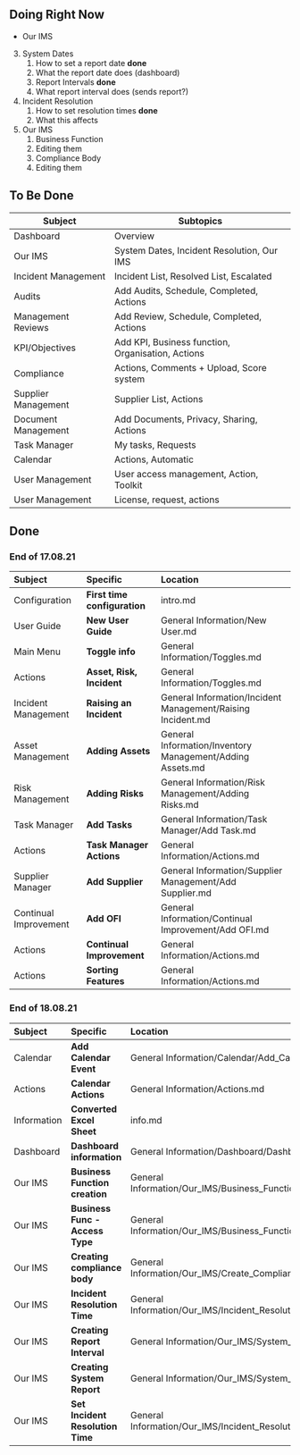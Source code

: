 ## Doing Right Now

+ Our IMS
3. System Dates
	1. How to set a report date **done**
	2. What the report date does (dashboard)
	3. Report Intervals **done**
	4. What report interval does (sends report?)
4. Incident Resolution
	1. How to set resolution times **done**
	2. What this affects
5. Our IMS
	1. Business Function
	2. Editing them
	3. Compliance Body
	4. Editing them

## To Be Done

|Subject	 		|Subtopics																	|
| ----------------- | ------------------------------------------------------------------------- |
|Dashboard			|Overview 																	|
|Our IMS			|System Dates, Incident Resolution, Our IMS									|
|Incident Management|Incident List, Resolved List, Escalated									|
|Audits				|Add Audits, Schedule, Completed, Actions									|
|Management Reviews	|Add Review, Schedule, Completed, Actions									|
|KPI/Objectives		|Add KPI, Business function, Organisation, Actions							|
|Compliance			|Actions, Comments + Upload, Score system									|
|Supplier Management|Supplier List, Actions														|
|Document Management|Add Documents, Privacy, Sharing, Actions									|
|Task Manager		|My tasks, Requests															|
|Calendar 			|Actions, Automatic															|
|User Management	|User access management, Action, Toolkit									|
|User Management	|License, request, actions													|


## Done

### End of 17.08.21

|Subject				| Specific 						| Location	 												|
| :-------------------- | :---------------------------- | :-------------------------------------------------------- |
|Configuration 			|**First time configuration**	|intro.md 													|
|User Guide 			|**New User Guide**				|General Information/New User.md  							|
|Main Menu 				|**Toggle info**				|General Information/Toggles.md 							|
|Actions 				|**Asset, Risk, Incident**		|General Information/Toggles.md 							|
|Incident Management	|**Raising an Incident**		|General Information/Incident Management/Raising Incident.md|
|Asset Management		|**Adding Assets**				|General Information/Inventory Management/Adding Assets.md 	|
|Risk Management		|**Adding Risks**				|General Information/Risk Management/Adding Risks.md 		|
|Task Manager			|**Add Tasks**					|General Information/Task Manager/Add Task.md 				|
|Actions				|**Task Manager Actions**		|General Information/Actions.md 							|
|Supplier Manager		|**Add Supplier**				|General Information/Supplier Management/Add Supplier.md 	|
|Continual Improvement	|**Add OFI**					|General Information/Continual Improvement/Add OFI.md 		|
|Actions				|**Continual Improvement**		|General Information/Actions.md 							|
|Actions				|**Sorting Features**			|General Information/Actions.md 							|

### End of 18.08.21

|Subject				| Specific 							| Location	 												|
| :-------------------- | :-------------------------------- | :-------------------------------------------------------- |
|Calendar				|**Add Calendar Event**				|General Information/Calendar/Add_Calendar.md 				|
|Actions				|**Calendar Actions**				|General Information/Actions.md 							|
|Information			|**Converted Excel Sheet**			|info.md 													|
|Dashboard				|**Dashboard information**			|General Information/Dashboard/Dashboard.md 				|
|Our IMS				|**Business Function creation** 	|General Information/Our_IMS/Business_Function.md 			|
|Our IMS				|**Business Func - Access Type**	|General Information/Our_IMS/Business_Function.md 			|
|Our IMS				|**Creating compliance body**		|General Information/Our_IMS/Create_Compliance_Body.md 		|
|Our IMS 				|**Incident Resolution Time**		|General Information/Our_IMS/Incident_Resolution.md 		|
|Our IMS 				|**Creating Report Interval** 		|General Information/Our_IMS/System_Dates.md 				|
|Our IMS				|**Creating System Report**			|General Information/Our_IMS/System_Dates.md 				|
|Our IMS 				|**Set Incident Resolution Time**	|General Information/Our_IMS/Incident_Resolution.md 		|